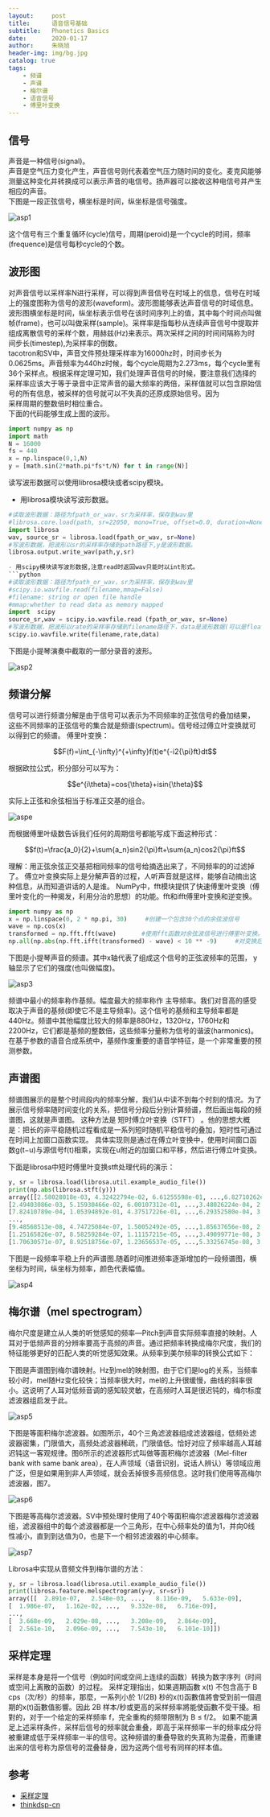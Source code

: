 ```yaml
---
layout:     post
title:      语音信号基础
subtitle:   Phonetics Basics
date:       2020-01-17
author:     朱晓旭
header-img: img/bg.jpg
catalog: true
tags:
    - 频谱
    - 声谱
    - 梅尔谱
    - 语音信号
    - 傅里叶变换	
---
```


## 信号
声音是一种信号(signal)。  
声音是空气压力变化产生，声音信号则代表着空气压力随时间的变化。麦克风能够测量这种变化并转换成可以表示声音的电信号。扬声器可以接收这种电信号并产生相应的声音。  
下图是一段正弦信号，横坐标是时间，纵坐标是信号强度。  

![asp1](/img/asp1.jpg)


这个信号有三个重复循环(cycle)信号，周期(peroid)是一个cycle的时间，频率(frequence)是信号每秒cycle的个数。

## 波形图
对声音信号以采样率N进行采样，可以得到声音信号在时域上的信息，信号在时域上的强度图称为信号的波形(waveform)。波形图能够表达声音信号的时域信息。波形图横坐标是时间，纵坐标表示信号在该时间序列上的值，其中每个时间点叫做帧(frame)，也可以叫做采样(sample)。采样率是指每秒从连续声音信号中提取并组成离散信号的采样个数，用赫兹(Hz)来表示。两次采样之间的时间间隔称为时间步长(timestep),为采样率的倒数。   
tacotron和SV中，声音文件预处理采样率为16000hz时，时间步长为0.0625ms。声音频率为440hz时候，每个cycle周期为2.273ms，每个cycle里有36个采样点。根据采样定理可知，我们处理声音信号的时候，要注意我们选择的采样率应该大于等于录音中正常声音的最大频率的两倍，采样值就可以包含原始信号的所有信息，被采样的信号就可以不失真的还原成原始信号。因为  
采样周期的整数倍时相位重合。     
下面的代码能够生成上图的波形。
```python
import numpy as np
import math
N = 16000  
fs = 440
x = np.linspace(0,1,N) 
y = [math.sin(2*math.pi*fs*t/N) for t in range(N)]
```

读写波形数据可以使用librosa模块或者scipy模块。
- 用librosa模块读写波形数据。
```python
#读取波形数据：路径为fpath_or_wav，sr为采样率，保存到wav里
#librosa.core.load(path, sr=22050, mono=True, offset=0.0, duration=None, dtype=<class #'numpy.float32'>, res_type='kaiser_best')
import librosa
wav, source_sr = librosa.load(fpath_or_wav, sr=None)
#写波形数据，把波形以sr的采样率存储到path路径下,y是波形数据。
librosa.output.write_wav(path,y,sr) 
	
- 用scipy模块读写波形数据,注意read时返回wav只能时以int形式。
```python
#读取波形数据：路径为fpath_or_wav，sr为采样率，保存到wav里
#scipy.io.wavfile.read(filename,mmap=False)
#filename: string or open file handle
#mmap:whether to read data as memory mapped
import  scipy
source_sr,wav = scipy.io.wavfile.read (fpath_or_wav, sr=None)
#写波形数据，把波形以rate的采样率存储到filename路径下，data是波形数据(可以是float32,int32PCM,int16PCM,int8PCM)。
scipy.io.wavfile.write(filename,rate,data)
```
下图是小提琴演奏中截取的一部分录音的波形。  

![asp2](/img/asp2.jpg)

## 频谱分解
信号可以进行频谱分解是由于信号可以表示为不同频率的正弦信号的叠加结果， 这些不同频率的正弦信号的集合就是频谱(spectrum)。信号经过傅立叶变换就可以得到它的频谱。
傅里叶变换：

<center>$$F(f)=\int_{-\infty}^{+\infty}f(t)e^{-i2{\pi}ft}dt$$</center>

根据欧拉公式，积分部分可以写为：
 
<center>$$e^{i\theta}=cos{\theta}+isin{\theta}$$</center>

实际上正弦和余弦相当于标准正交基的组合。

![aspe](/img/aspe.png)

而根据傅里叶级数告诉我们任何的周期信号都能写成下面这种形式：
 
<center>$$f(t)=\frac{a_0}{2}+\sum{a_n}sin2{\pi}ft+\sum{a_n}cos2{\pi}ft$$</center>


理解：用正弦余弦正交基把相同频率的信号给摘选出来了，不同频率的的过滤掉了。
傅立叶变换实际上是分解声音的过程，人听声音就是这样，能够自动摘出这种信息，从而知道讲话的人是谁。
NumPy中，fft模块提供了快速傅里叶变换（傅里叶变化的一种揭发，利用分治的思想）的功能。fft和ifft傅里叶变换和逆变换。
```python
import numpy as np
x = np.linspace(0, 2 * np.pi, 30)     #创建一个包含30个点的余弦波信号
wave = np.cos(x)
transformed = np.fft.fft(wave)       #使用fft函数对余弦波信号进行傅里叶变换。
np.all(np.abs(np.fft.ifft(transformed) - wave) < 10 ** -9)     #对变换后的结果应用ifft函数，应该可以近似地还原初始信号。
```
下图是小提琴声音的频谱。其中x轴代表了组成这个信号的正弦波频率的范围， y轴显示了它们的强度(也叫做幅度)。

![asp3](/img/asp3.jpg)

频谱中最小的频率称作基频。幅度最大的频率称作 主导频率。我们对音高的感受取决于声音的基频(即使它不是主导频率)。这个信号的基频和主导频率都是440Hz。频谱中其他幅度比较大的频率是880Hz，1320Hz，1760Hz和2200Hz，它们都是基频的整数倍，这些频率分量称为信号的谐波(harmonics)。在基于参数的语音合成系统中，基频作废重要的语音学特征，是一个非常重要的预测参数。

## 声谱图
频谱图展示的是整个时间段内的频率分解，我们从中读不到每个时刻的情况。为了展示信号频率随时间变化的关系，把信号分段后分别计算频谱，然后画出每段的频谱图，这就是声谱图。 这种方法是 短时傅立叶变换（STFT） 。他的思想大概是：把长的非平稳随机过程看成是一系列短时随机平稳信号的叠加，短时性可通过在时间上加窗口函数实现。
具体实现则是通过在傅立叶变换中，使用时间窗口函数g(t−u)与源信号f(t)相乘，实现在u附近的加窗口和平移，然后进行傅立叶变换。
 
下面是librosa中短时傅里叶变换stft处理代码的演示：
```python
y, sr = librosa.load(librosa.util.example_audio_file())
print(np.abs(librosa.stft(y)))
array([[2.58028018e-03, 4.32422794e-02, 6.61255598e-01, ...,6.82710262e-04, 2.51654536e-04, 7.23036574e-05],
[2.49403086e-03, 5.15930466e-02, 6.00107312e-01, ...,3.48026224e-04, 2.35853557e-04, 7.54836728e-05],
[7.82410789e-04, 1.05394892e-01, 4.37517226e-01, ...,6.29352580e-04, 3.38571583e-04, 8.38094638e-05],
...,
[9.48568513e-08, 4.74725084e-07, 1.50052492e-05, ...,1.85637656e-08, 2.89708542e-08, 5.74304337e-09],
[1.25165826e-07, 8.58259284e-07, 1.11157215e-05, ...,3.49099771e-08, 3.11740926e-08, 5.29926236e-09],
[1.70630571e-07, 8.92518756e-07, 1.23656537e-05, ...,5.33256745e-08, 3.33264900e-08, 5.13272980e-09]], dtype=float32)
```
 
下图是一段频率平稳上升的声谱图.随着时间推进频率逐渐增加的一段频谱图，横坐标为时间，纵坐标为频率，颜色代表幅值。

![asp4](/img/asp4.jpg)

## 梅尔谱（mel spectrogram）
梅尔尺度是建立从人类的听觉感知的频率—Pitch到声音实际频率直接的映射。人耳对于低频声音的分辨率要高于高频的声音。通过把频率转换成梅尔尺度，我们的特征能够更好的匹配人类的听觉感知效果。从频率到美尔频率的转换公式如下：
 
下图是声谱图到梅尔谱映射。Hz到mel的映射图，由于它们是log的关系，当频率较小时，mel随Hz变化较快；当频率很大时，mel的上升很缓慢，曲线的斜率很小。这说明了人耳对低频音调的感知较灵敏，在高频时人耳是很迟钝的，梅尔标度滤波器组启发于此。

![asp5](/img/asp5.jpg)

下图是等面积梅尔滤波器。如图所示，40个三角滤波器组成滤波器组，低频处滤波器密集，门限值大，高频处滤波器稀疏，门限值低。恰好对应了频率越高人耳越迟钝这一客观规律。图6所示的滤波器形式叫做等面积梅尔滤波器（Mel-filter bank with same bank area），在人声领域（语音识别，说话人辨认）等领域应用广泛，但是如果用到非人声领域，就会丢掉很多高频信息。这时我们使用等高梅尔滤波器，图7。

![asp6](/img/asp6.jpg)

下图是等高梅尔滤波器。SV中预处理时使用了40个等面积梅尔滤波器梅尔滤波器组，滤波器组中的每个滤波器都是一个三角形，在中心频率处的值为1，并向0线性减小，直到到达值为0，也是下一个相邻滤波器的中心频率。

![asp7](/img/asp7.jpg)

Librosa中实现从音频文件到梅尔谱的方法：
```python
y, sr = librosa.load(librosa.util.example_audio_file())
print(librosa.feature.melspectrogram(y=y, sr=sr))
array([[  2.891e-07,   2.548e-03, ...,   8.116e-09,   5.633e-09],
[  1.986e-07,   1.162e-02, ...,   9.332e-08,   6.716e-09],
...,
[  3.668e-09,   2.029e-08, ...,   3.208e-09,   2.864e-09],
[  2.561e-10,   2.096e-09, ...,   7.543e-10,   6.101e-10]])
```

## 采样定理
采样是本身是将一个信号（例如时间或空间上连续的函数）转换为数字序列（时间或空间上离散的函数）的过程。
采样定理指出，如果週期函數 x(t) 不包含高于 B cps（次/秒）的频率，那麼，一系列小於 1/(2B) 秒的x(t)函數值將會受到前一個週期的x(t)函數值影響。因此 2B 样本/秒或更高的采样频率將能使函數不受干擾。相對的，对于一个给定的采样频率 f，完全重构的频带限制为 B ≤ f/2。
如果不能满足上述采样条件，采样后信号的频率就会重叠，即高于采样频率一半的频率成分将被重建成低于采样频率一半的信号。这种频谱的重叠导致的失真称为混叠，而重建出来的信号称为原信号的混叠替身，因为这两个信号有同样的样本值。

## 参考
- [采样定理](https://zh.wikipedia.org/wiki/%E9%87%87%E6%A0%B7%E5%AE%9A%E7%90%86)
- [thinkdsp-cn](https://thinkdsp-cn.readthedocs.io/zh_CN/latest/01-sounds-and-signals.html)

